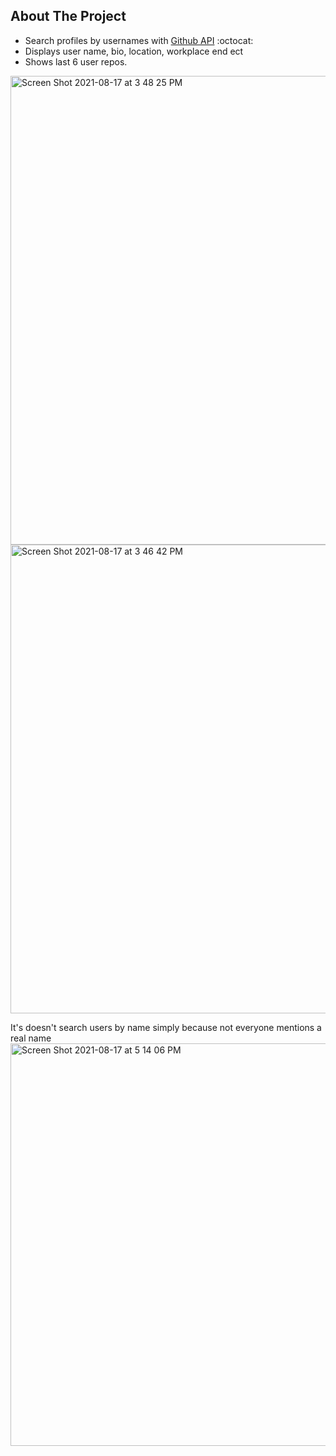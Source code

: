 ## About The Project 
- Search profiles by usernames with [Github API](https://docs.github.com/en/rest) :octocat:
- Displays user name, bio, location, workplace end ect
- Shows last 6 user repos.


<img width="750" alt="Screen Shot 2021-08-17 at 3 48 25 PM" src="https://user-images.githubusercontent.com/81501711/129814524-ea50d1cf-aa82-4b2a-a5d5-42c193a6ea4d.png">


<img width="750" alt="Screen Shot 2021-08-17 at 3 46 42 PM" src="https://user-images.githubusercontent.com/81501711/129814613-2ad671c6-ddfe-4929-b473-95188e608a15.png">

It's doesn't search users by name simply because not everyone mentions a real name 
<img width="644" alt="Screen Shot 2021-08-17 at 5 14 06 PM" src="https://user-images.githubusercontent.com/81501711/129816759-24ad1af5-82d8-4207-ae64-670a0a19ae89.png">


